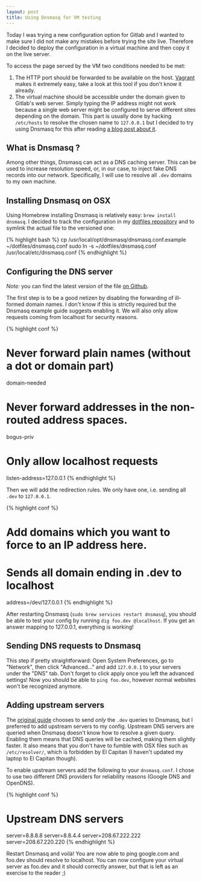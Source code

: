 ```yaml
---
layout: post
title: Using Dnsmasq for VM testing
---
```


Today I was trying a new configuration option for Gitlab and I wanted to make sure I did not make any mistakes before trying the site live.
Therefore I decided to deploy the configuration in a virtual machine and then copy it on the live server.

To access the page served by the VM two conditions needed to be met:

1. The HTTP port should be forwarded to be available on the host.
    [Vagrant][vagrant] makes it extremely easy, take a look at this tool if you don't know it already.
2. The virtual machine should be accessible under the domain given to Gitlab's web server.
    Simply typing the IP address might not work because a single web server might be configured to serve different sites depending on the domain.
    This part is usually done by hacking `/etc/hosts` to resolve the chosen name to `127.0.0.1` but I decided to try using Dnsmasq for this after reading [a blog post about it][dnsmasq-blog].

## What is Dnsmasq ?

Among other things, Dnsmasq can act as a DNS caching server.
This can be used to increase resolution speed, or, in our case, to inject fake DNS records into our network.
Specifically, I will use to resolve all `.dev` domains to my own machine.

## Installing Dnsmasq on OSX
Using Homebrew installing Dnsmasq is relatively easy: `brew install dnsmasq`.
I decided to track the configuration in my [dotfiles repository][dotfiles] and to symlink the actual file to the versioned one:

{% highlight bash %}
cp /usr/local/opt/dnsmasq/dnsmasq.conf.example ~/dotfiles/dnsmasq.conf
sudo ln -s ~/dotfiles/dnsmasq.conf /usr/local/etc/dnsmasq.conf
{% endhighlight %}

## Configuring the DNS server
*Note:* you can find the latest version of the file [on Github][dnsmasq-conf].

The first step is to be a good netizen by disabling the forwarding of ill-formed domain names.
I don't know if this is strictly required but the Dnsmasq example guide suggests enabling it.
We will also only allow requests coming from localhost for security reasons.

{% highlight conf %}
# Never forward plain names (without a dot or domain part)
domain-needed
# Never forward addresses in the non-routed address spaces.
bogus-priv

# Only allow localhost requests
listen-address=127.0.0.1
{% endhighlight %}

Then we will add the redirection rules.
We only have one, i.e. sending all `.dev` to `127.0.0.1`.

{% highlight conf %}
# Add domains which you want to force to an IP address here.
# Sends all domain ending in .dev to localhost
address=/dev/127.0.0.1
{% endhighlight %}

After restarting Dnsmasq (`sudo brew services restart dnsmasq`), you should be able to test your config by running `dig foo.dev @localhost`.
If you get an answer mapping to 127.0.0.1, everything is working!

## Sending DNS requests to Dnsmasq
This step if pretty straightforward: Open System Preferences, go to "Network", then click "Advanced..." and add `127.0.0.1` to your servers under the "DNS" tab.
Don't forget to click apply once you left the advanced settings!
Now you should be able to `ping foo.dev`, however normal websites won't be recognized anymore.

## Adding upstream servers
The [original guide][dnsmasq-blog] chooses to send *only* the `.dev` queries to Dnsmasq, but I preferred to add upstream servers to my config.
Upstream DNS servers are queried when Dnsmasq doesn't know how to resolve a given query.
Enabling them means that DNS queries will be cached, making them slightly faster.
It also means that you don't have to fumble with OSX files such as `/etc/resolver/`, which is forbidden by El Capitan (I haven't updated my laptop to El Capitan though).

To enable upstream servers add the following to your `dnsmasq.conf`.
I chose to use two different DNS providers for reliability reasons (Google DNS and OpenDNS).

{% highlight conf %}
# Upstream DNS servers
server=8.8.8.8
server=8.8.4.4
server=208.67.222.222
server=208.67.220.220
{% endhighlight %}

Restart Dnsmasq and voilà!
You are now able to ping google.com and foo.dev should resolve to localhost.
You can now configure your virtual server as foo.dev and it should correctly answer, but that is left as an exercise to the reader ;)

[vagrant]: https://www.vagrantup.com/
[dnsmasq-blog]: https://passingcuriosity.com/2013/dnsmasq-dev-osx/
[dnsmasq-conf]: https://github.com/antoinealb/dotfiles/blob/master/dnsmasq.conf
[dotfiles]: https://github.com/antoinealb/dotfiles
